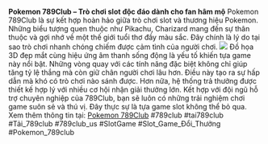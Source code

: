 **Pokemon 789Club – Trò chơi slot độc đáo dành cho fan hâm mộ**
Pokemon 789Club là sự kết hợp hoàn hảo giữa trò chơi slot và thương hiệu Pokemon. Những biểu tượng quen thuộc như Pikachu, Charizard mang đến sự thân thuộc và gợi nhớ về một thế giới tuổi thơ đầy màu sắc. Đây chính là lý do tại sao trò chơi nhanh chóng chiếm được cảm tình của người chơi.
![](https://g0v.hackmd.io/_uploads/Sygl1sayUkx.jpg)
Đồ họa 3D đẹp mắt cùng hiệu ứng âm thanh sống động là yếu tố khiến tựa game này nổi bật. Những vòng quay với các tính năng đặc biệt không chỉ giúp tăng tỷ lệ thắng mà còn giữ chân người chơi lâu hơn. Điều này tạo ra sự hấp dẫn mà khó có trò chơi nào sánh được.
Hơn nữa, hệ thống trả thưởng được thiết kế hợp lý với nhiều cơ hội nhận giải thưởng lớn. Kết hợp với đội ngũ hỗ trợ chuyên nghiệp của 789Club, bạn sẽ luôn có những trải nghiệm chơi game suôn sẻ và thú vị. Đây thực sự là tựa game slot không thể bỏ qua.
Xem thêm thông tin tại: [Pokemon 789Club](https://tai789club.us/pokemon-789club/) 
#789club #tai789club #Tải_789club #789club_us #SlotGame #Slot_Game_Đổi_Thưởng #Pokemon_789club